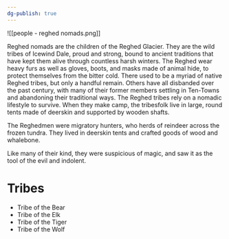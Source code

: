 ```yaml
---
dg-publish: true
---
```

![[people - reghed nomads.png]]

Reghed nomads are the children of the Reghed Glacier. They are the wild tribes of Icewind Dale, proud and strong, bound to ancient traditions that have kept them alive through countless harsh winters. The Reghed wear heavy furs as well as gloves, boots, and masks made of animal hide, to protect themselves from the bitter cold. There used to be a myriad of native Reghed tribes, but only a handful remain. Others have all disbanded over the past century, with many of their former members settling in Ten-Towns and abandoning their traditional ways. The Reghed tribes rely on a nomadic lifestyle to survive. When they make camp, the tribesfolk live in large, round tents made of deerskin and supported by wooden shafts.

The Reghedmen were migratory hunters, who herds of reindeer across the frozen tundra. They lived in deerskin tents and crafted goods of wood and whalebone. 

Like many of their kind, they were suspicious of magic, and saw it as the tool of the evil and indolent.

# Tribes
- Tribe of the Bear
- Tribe of the Elk
- Tribe of the Tiger
- Tribe of the Wolf